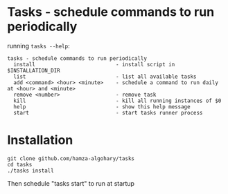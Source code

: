 # Tasks - schedule commands to run periodically
running `tasks --help`:
``` 
tasks - schedule commands to run periodically
  install                          - install script in $INSTALLATION_DIR
  list                             - list all available tasks
  add <command> <hour> <minute>    - schedule a command to run daily at <hour> and <minute>
  remove <number>                  - remove task
  kill                             - kill all running instances of $0
  help                             - show this help message
  start                            - start tasks runner process
```
# Installation
```
git clone github.com/hamza-algohary/tasks
cd tasks
./tasks install
```
Then schedule "tasks start" to run at startup